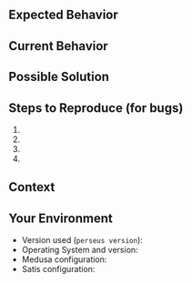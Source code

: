 <!--- Provide a general summary of the issue in the Title above -->

<!-- Formatting tips:

GitHub supports Markdown: https://guides.github.com/features/mastering-markdown/
Multi-line code blocks either with three back ticks, or four space indent.

```
My
Sourcecode
here
```
-->

## Expected Behavior

<!--- If you're describing a bug, tell us what should happen -->
<!--- If you're suggesting a change/improvement, tell us how it should work -->

## Current Behavior

<!--- If describing a bug, tell us what happens instead of the expected behavior -->
<!--- If suggesting a change/improvement, explain the difference from current behavior -->

## Possible Solution

<!--- Not obligatory, but suggest a fix/reason for the bug, -->
<!--- or ideas how to implement:  the addition or change -->

## Steps to Reproduce (for bugs)

<!--- Provide a link to a live example, or an unambiguous set of steps to -->
<!--- reproduce this bug. Include configuration, logs, etc. to reproduce, if relevant -->
1.
2.
3.
4.

## Context

<!--- How has this issue affected you? What are you trying to accomplish? -->
<!--- Providing context helps us come up with a solution that is most useful in the real world -->

## Your Environment

<!--- Include as many relevant details about the environment you experienced the problem in -->
* Version used (`perseus version`):
* Operating System and version:
* Medusa configuration:
* Satis configuration:
